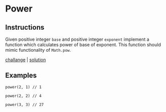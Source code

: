 # Power

## Instructions

Given positive integer `base` and positive integer `exponent` implement a function which calculates power of base of
exponent. This function should mimic functionality of `Math.pow`.

[challange](challange.kt) | [solution](solution.kt)

## Examples

```
power(2, 1) // 1

power(2, 2) // 4

power(3, 3) // 27
```
